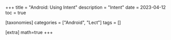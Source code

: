 +++
title = "Android: Using Intent"
description = "Intent"
date = 2023-04-12
toc = true

[taxonomies]
categories = ["Android", "Lect"]
tags = []

[extra]
math=true
+++


